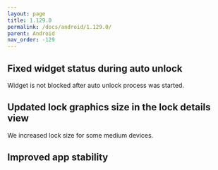 ```yaml
---
layout: page
title: 1.129.0
permalink: /docs/android/1.129.0/
parent: Android
nav_order: -129
---
```


## Fixed widget status during auto unlock
Widget is not blocked after auto unlock process was started.

## Updated lock graphics size in the lock details view
We increased lock size for some medium devices.

## Improved app stability  